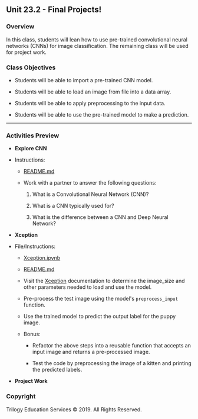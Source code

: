 ## Unit 23.2 - Final Projects!

### Overview

In this class, students will lean how to use pre-trained convolutional neural networks (CNNs) for image classification. The remaining class will be used for project work.

### Class Objectives

* Students will be able to import a pre-trained CNN model.

* Students will be able to load an image from file into a data array.

* Students will be able to apply preprocessing to the input data.

* Students will be able to use the pre-trained model to make a prediction.

- - -

### Activities Preview
* **Explore CNN**
* Instructions:

  * [README.md](Activities/01-Par_Explore_CNNs/README.md)

  * Work with a partner to answer the following questions:

    1. What is a Convolutional Neural Network (CNN)?

    2. What is a CNN typically used for?

    3. What is the difference between a CNN and Deep Neural Network?

* **Xception**
* File/Instructions:

  * [Xception.ipynb](Activities/03-Stu_Xception/Unsolved/Xception.ipynb)

  * [README.md](Activities/03-Stu_Xception/README.md)

  * Visit the [Xception](https://keras.io/applications/#xception) documentation to determine the image_size and other parameters needed to load and use the model.

  * Pre-process the test image using the model's `preprocess_input` function.

  * Use the trained model to predict the output label for the puppy image.
  
  * Bonus:

    * Refactor the above steps into a reusable function that accepts an input image and returns a pre-processed image.

    * Test the code by preprocessing the image of a kitten and printing the predicted labels.

* **Project Work**

### Copyright

Trilogy Education Services © 2019. All Rights Reserved.
